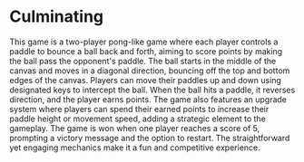 # Culminating

This game is a two-player pong-like game where each player controls a paddle to bounce a ball back and forth, aiming to score points by making the ball pass the opponent's paddle. The ball starts in the middle of the canvas and moves in a diagonal direction, bouncing off the top and bottom edges of the canvas. Players can move their paddles up and down using designated keys to intercept the ball. When the ball hits a paddle, it reverses direction, and the player earns points. The game also features an upgrade system where players can spend their earned points to increase their paddle height or movement speed, adding a strategic element to the gameplay. The game is won when one player reaches a score of 5, prompting a victory message and the option to restart. The straightforward yet engaging mechanics make it a fun and competitive experience.
